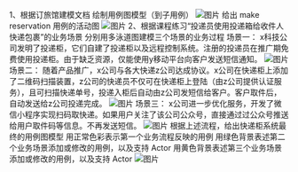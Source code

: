 1、根据订旅馆建模文档
绘制用例图模型（到子用例）
![图片](https://uploader.shimo.im/f/jb6tKPwgmXIKMhOT.png!thumbnail)
给出 make reservation 用例的活动图
![图片](https://uploader.shimo.im/f/eERQjvNIpYkJNXp1.png!thumbnail)
2、根据课程练习“投递员使用投递箱给收件人快递包裹”的业务场景
分别用多泳道图建模三个场景的业务过程
场景一：
x科技公司发明了投递柜，它们自建了投递柜以及远程控制系统。注册的投递员在推广期免费使用投递柜。由于缺乏资源，仅能使用y移动平台向客户发送短信通知。
![图片](https://uploader.shimo.im/f/I3wKTIFn61gATPea.png!thumbnail)
场景二：
随着产品推广，x公司与各大快递z公司达成协议。x公司在快递柜上添加了二维码扫描装置，z公司的快递员不仅可在快递柜上登陆（由z公司提供认证服务），且可扫描快递单号，投递入柜后自动由z公司发短信给客户。客户取件后，自动发送给z公司投递完成。
![图片](https://uploader.shimo.im/f/0vaFFNtdQWw19UnY.png!thumbnail)
场景三：
x公司进一步优化服务，开发了微信小程序实现扫码取快递。如果用户关注了该公司公众号，直接通过过公众号推送给用户取件码等信息。不再发送短信。
![图片](https://uploader.shimo.im/f/ZtsR63TtBsAlDimB.png!thumbnail)
根据上述流程，给出快递柜系统最终的用例图模型
用正常色彩表示第一个业务流程反映的用例
用绿色背景表述第二个业务场景添加或修改的用例，以及支持 Actor
用黄色背景表述第三个业务场景添加或修改的用例，以及支持 Actor
![图片](https://uploader.shimo.im/f/0UoA3jtx8V49QXVo.png!thumbnail)

